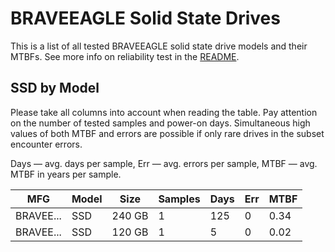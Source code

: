 BRAVEEAGLE Solid State Drives
=============================

This is a list of all tested BRAVEEAGLE solid state drive models and their MTBFs. See
more info on reliability test in the [README](https://github.com/linuxhw/SMART).

SSD by Model
------------

Please take all columns into account when reading the table. Pay attention on the
number of tested samples and power-on days. Simultaneous high values of both MTBF
and errors are possible if only rare drives in the subset encounter errors.

Days   — avg. days per sample,
Err    — avg. errors per sample,
MTBF   — avg. MTBF in years per sample.

| MFG       | Model              | Size   | Samples | Days  | Err   | MTBF   |
|-----------|--------------------|--------|---------|-------|-------|--------|
| BRAVEE... | SSD                | 240 GB | 1       | 125   | 0     | 0.34   |
| BRAVEE... | SSD                | 120 GB | 1       | 5     | 0     | 0.02   |
